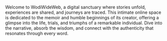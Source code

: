 Welcome to WodiWideWeb, a digital sanctuary where stories unfold, experiences are shared, and journeys are traced. This intimate online space is dedicated to the memoir and humble beginnings of its creator, offering a glimpse into the life, trials, and triumphs of a remarkable individual. Dive into the narrative, absorb the wisdom, and connect with the authenticity that resonates through every word. 